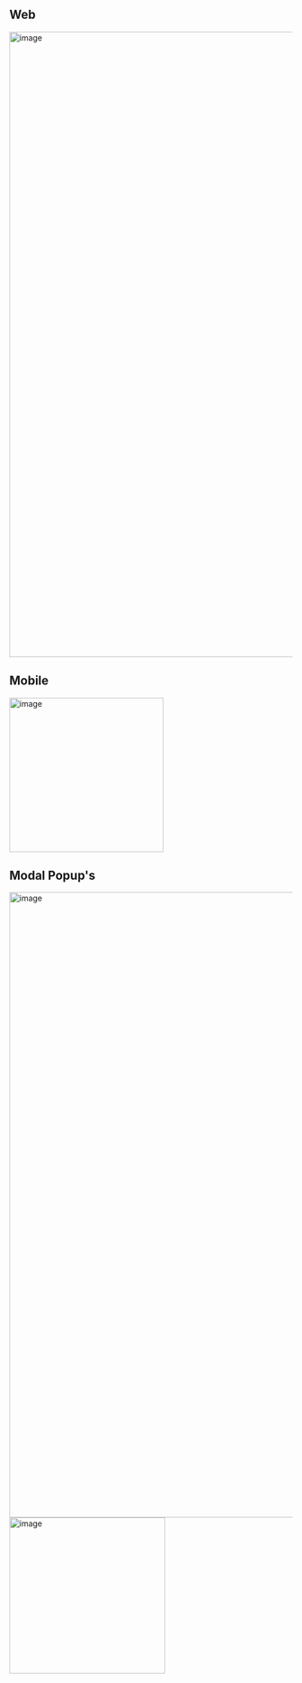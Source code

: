 ## Web
<img width="1110" alt="image" src="https://user-images.githubusercontent.com/34797952/223051748-0cbc84ef-f710-47b7-b7f0-dfef05480b9e.png">

## Mobile
<img width="274" alt="image" src="https://user-images.githubusercontent.com/34797952/223051927-9489e623-31a7-467d-9fbb-4aabd36cf605.png">

## Modal Popup's
<img width="1110" alt="image" src="https://user-images.githubusercontent.com/34797952/223052044-9dd4d0ba-8ecb-4c1d-bcd6-4fe083b1bace.png">
<img width="277" alt="image" src="https://user-images.githubusercontent.com/34797952/223051986-d202e9e4-13d9-493e-a56c-fed70a87e697.png">
